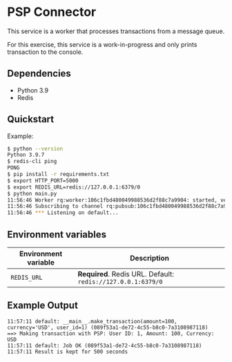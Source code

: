 # PSP Connector

This service is a worker that processes transactions from a message queue.

For this exercise, this service is a work-in-progress and only prints transaction to the console.

## Dependencies

- Python 3.9
- Redis

## Quickstart

Example:

```bash
$ python --version
Python 3.9.7
$ redis-cli ping
PONG
$ pip install -r requirements.txt
$ export HTTP_PORT=5000
$ export REDIS_URL=redis://127.0.0.1:6379/0
$ python main.py
11:56:46 Worker rq:worker:106c1fbd480049988536d2f88c7a9904: started, version 1.10.0
11:56:46 Subscribing to channel rq:pubsub:106c1fbd480049988536d2f88c7a9904
11:56:46 *** Listening on default...
```

## Environment variables

| Environment variable | Description                                                  |
| -------------------- | ------------------------------------------------------------ |
| `REDIS_URL`            | **Required**. Redis URL. Default: `redis://127.0.0.1:6379/0` |


## Example Output

```
11:57:11 default: __main__.make_transaction(amount=100, currency='USD', user_id=1) (089f53a1-de72-4c55-b8c0-7a3108987118)
==> Making transaction with PSP: User ID: 1, Amount: 100, Currency: USD
11:57:11 default: Job OK (089f53a1-de72-4c55-b8c0-7a3108987118)
11:57:11 Result is kept for 500 seconds
```
